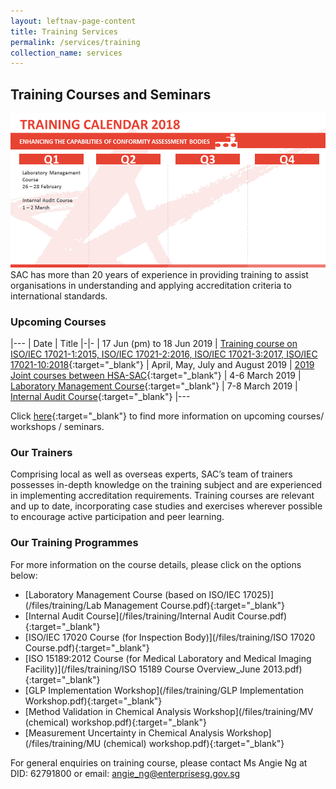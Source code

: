 ```yaml
---
layout: leftnav-page-content
title: Training Services
permalink: /services/training
collection_name: services
---
```


## Training Courses and Seminars

![Training Calender 2018](/images/Training_Calendar.png)
SAC has more than 20 years of experience in providing training to assist organisations in understanding and applying accreditation criteria to international standards. 

### Upcoming Courses

|---
| Date | Title 
|-|-
| 17 Jun (pm) to 18 Jun 2019 | [Training course on ISO/IEC 17021-1:2015, ISO/IEC 17021-2:2016, ISO/IEC 17021-3:2017, ISO/IEC 17021-10:2018](/newsroom/courses/training-course-ISOIEC-17021-12015,-ISOIEC-17021-22016){:target="_blank"}
| April, May, July and August 2019 | [2019 Joint courses between HSA-SAC](/newsroom/courses/joint-courses-between-HSA-SAC){:target="_blank"}
| 4-6 March 2019 | [Laboratory Management Course](/newsroom/courses/laboratory-management-course){:target="_blank"}
| 7-8 March 2019 | [Internal Audit Course](/newsroom/courses/internal-audit-course){:target="_blank"}
|---

Click [here](/newsroom/courses){:target="_blank"} to find more information on upcoming courses/ workshops / seminars. 

### Our Trainers
Comprising local as well as overseas experts, SAC’s team of trainers possesses in-depth knowledge on the training subject and are experienced in implementing accreditation requirements. Training courses are relevant and up to date, incorporating case studies and exercises wherever possible to encourage active participation and peer learning.

### Our Training Programmes
For more information on the course details, please click on the options below: 
* [Laboratory Management Course (based on ISO/IEC 17025)](/files/training/Lab Management Course.pdf){:target="_blank"}
* [Internal Audit Course](/files/training/Internal Audit Course.pdf){:target="_blank"}
* [ISO/IEC 17020 Course (for Inspection Body)](/files/training/ISO 17020 Course.pdf){:target="_blank"}
* [ISO 15189:2012 Course (for Medical Laboratory and Medical Imaging Facility)](/files/training/ISO 15189 Course Overview_June 2013.pdf){:target="_blank"}
* [GLP Implementation Workshop](/files/training/GLP Implementation Workshop.pdf){:target="_blank"}
* [Method Validation in Chemical Analysis Workshop](/files/training/MV (chemical) workshop.pdf){:target="_blank"}
* [Measurement Uncertainty in Chemical Analysis Workshop](/files/training/MU (chemical) workshop.pdf){:target="_blank"}

For general enquiries on training course, please contact Ms Angie Ng at DID: 62791800 or email: [angie_ng@enterprisesg.gov.sg](mailto:angie_ng@enterprisesg.gov.sg)
